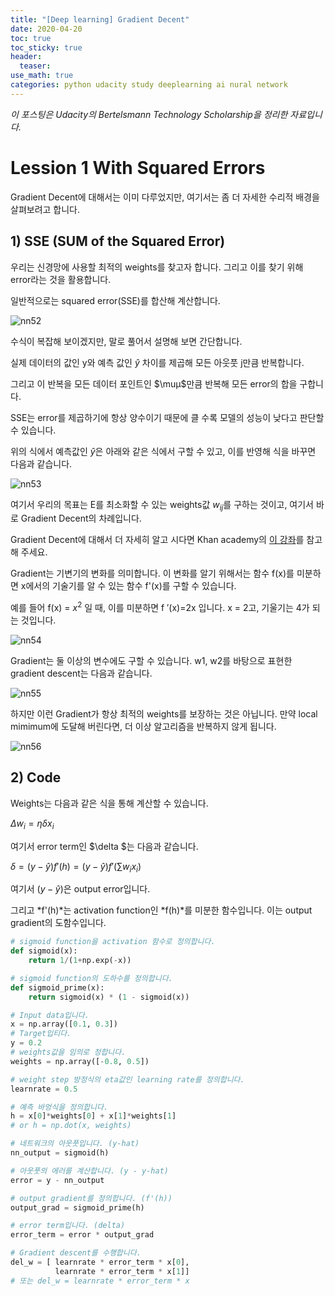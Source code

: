```yaml
---
title: "[Deep learning] Gradient Decent"
date: 2020-04-20
toc: true
toc_sticky: true
header:
  teaser: 
use_math: true
categories: python udacity study deeplearning ai nural network
---
```



*이 포스팅은 Udacity의 Bertelsmann Technology Scholarship을 정리한 자료입니다.*  


# Lession 1 With Squared Errors 

Gradient Decent에 대해서는 이미 다루었지만, 여기서는 좀 더 자세한 수리적 배경을 살펴보려고 합니다.


## 1) SSE (SUM of the Squared Error)

우리는 신경망에 사용할 최적의 weights를 찾고자 합니다. 그리고 이를 찾기 위해 error라는 것을 활용합니다.

일반적으로는 squared error(SSE)를 합산해 계산합니다.

![nn52]()

수식이 복잡해 보이겠지만, 말로 풀어서 설명해 보면 간단합니다.


실제 데이터의 값인 y와 예측 값인 $\widehat{y}$ 차이를 제곱해 모든 아웃풋 j만큼 반복합니다.

그리고 이 반복을 모든 데이터 포인트인 $\muμ$만큼 반복해 모든 error의 합을 구합니다.

SSE는 error를 제곱하기에 항상 양수이기 때문에 클 수록 모델의 성능이 낮다고 판단할 수 있습니다.

위의 식에서 예측값인  $\widehat{y}$은 아래와 같은 식에서 구할 수 있고, 이를 반영해 식을 바꾸면 다음과 같습니다.

![nn53]()

여기서 우리의 목표는 E를 최소화할 수 있는 weights값 $w_{ij}$를 구하는 것이고, 여기서 바로 Gradient Decent의 차례입니다.

Gradient Decent에 대해서 더 자세히 알고 시다면 Khan academy의 [이 강좌](https://www.khanacademy.org/math/multivariable-calculus/multivariable-derivatives/gradient-and-directional-derivatives/v/gradient)를 참고해 주세요.

Gradient는 기변기의 변화를 의미합니다. 이 변화를 알기 위해서는 함수 f(x)를 미분하면 x에서의 기술기를 알 수 있는 함수  f'(x)를 구할 수 있습니다. 

예를 들어  f(x) = $x^2$ 일 때, 이를 미분하면 f ′(x)=2x 입니다. x = 2고, 기울기는 4가 되는 것입니다.

![nn54]()

Gradient는 둘 이상의 변수에도 구할 수 있습니다. w1, w2를 바탕으로 표현한 gradient descent는 다음과 같습니다.

![nn55]()

하지만 이런 Gradient가 항상 최적의 weights를 보장하는 것은 아닙니다. 만약 local mimimum에 도달해 버린다면, 더 이상 알고리즘을 반복하지 않게 됩니다.

![nn56]()


## 2) Code

Weights는 다음과 같은 식을 통해 계산할 수 있습니다.

$\Delta w_{i} = \eta \delta x_{i}$

여기서 error term인 $\delta $는 다음과 같습니다.

$\delta = (y - \widehat{y})f'\left ( h \right ) = \left ( y - \widehat{y} \right )f'\left ( \sum w_{i}x_{i} \right )$

여기서 $\left ( y - \widehat{y} \right )$은 output error입니다. 

그리고 *f'(h)*는 activation function인 *f(h)*를 미분한 함수입니다. 이는 output gradient의 도함수입니다.


```python
# sigmoid function을 activation 함수로 정의합니다.
def sigmoid(x):
    return 1/(1+np.exp(-x))

# sigmoid function의 도하수를 정의합니다. 
def sigmoid_prime(x):
    return sigmoid(x) * (1 - sigmoid(x))

# Input data입니다.
x = np.array([0.1, 0.3])
# Target입티다.
y = 0.2
# weights값을 임의로 정합니다.
weights = np.array([-0.8, 0.5])

# weight step 방정식의 eta값인 learning rate를 정의합니다. 
learnrate = 0.5

# 예측 바엉식을 정의합니다.
h = x[0]*weights[0] + x[1]*weights[1]
# or h = np.dot(x, weights)

# 네트워크의 아웃풋입니다. (y-hat)
nn_output = sigmoid(h)

# 아웃풋의 에러를 계산합니다. (y - y-hat)
error = y - nn_output

# output gradient를 정의합니다. (f'(h))
output_grad = sigmoid_prime(h)

# error term입니다. (delta)
error_term = error * output_grad

# Gradient descent를 수행합니다. 
del_w = [ learnrate * error_term * x[0],
          learnrate * error_term * x[1]]
# 또는 del_w = learnrate * error_term * x
```

